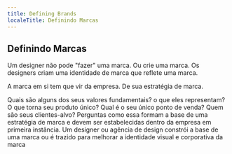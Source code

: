 ```yaml
---
title: Defining Brands
localeTitle: Definindo Marcas
---
```

## Definindo Marcas

Um designer não pode "fazer" uma marca. Ou crie uma marca. Os designers criam uma identidade de marca que reflete uma marca.

A marca em si tem que vir da empresa. De sua estratégia de marca.

Quais são alguns dos seus valores fundamentais? o que eles representam? O que torna seu produto único? Qual é o seu único ponto de venda? Quem são seus clientes-alvo? Perguntas como essa formam a base de uma estratégia de marca e devem ser estabelecidas dentro da empresa em primeira instância. Um designer ou agência de design constrói a base de uma marca ou é trazido para melhorar a identidade visual e corporativa da marca